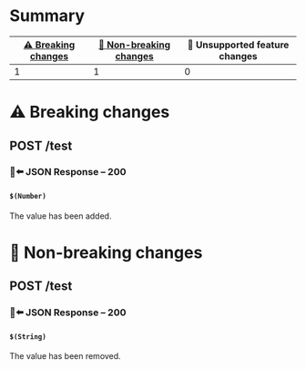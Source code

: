 # Summary

| [⚠️ Breaking changes](#breaking-changes) | [🙆 Non-breaking changes](#non-breaking-changes) | 🤷 Unsupported feature changes |
|------------------------------------------|-------------------------------------------------|-------------------------------|
| 1                                        | 1                                               | 0                             |

# <span id="breaking-changes"></span>⚠️ Breaking changes

## **POST** /test

### 📱⬅️ JSON Response – 200

#### `$(Number)`

The value has been added.

# <span id="non-breaking-changes"></span>🙆 Non-breaking changes

## **POST** /test

### 📱⬅️ JSON Response – 200

#### `$(String)`

The value has been removed.
